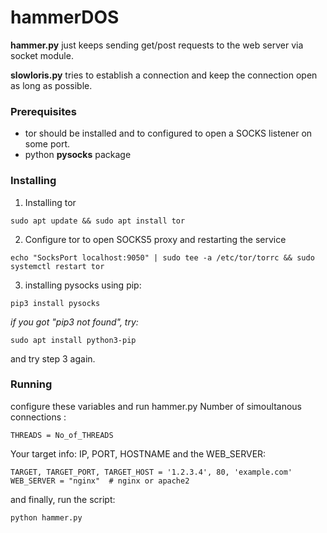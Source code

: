 # hammerDOS
**hammer.py** just keeps sending get/post requests to the web server via socket module.

**slowloris.py** tries to establish a connection and keep the connection open as long as possible.


### Prerequisites
* tor should be installed and to configured to open a SOCKS listener on some port.
* python **pysocks** package 

### Installing
1. Installing tor
```
sudo apt update && sudo apt install tor
```

2. Configure tor to open SOCKS5 proxy and restarting the service 
```
echo "SocksPort localhost:9050" | sudo tee -a /etc/tor/torrc && sudo systemctl restart tor
```

3. installing pysocks using pip:
```
pip3 install pysocks
```
*if you got "pip3 not found", try:*
```
sudo apt install python3-pip
```
and try step 3 again.

### Running
configure these variables and run hammer.py
Number of simoultanous connections :
```
THREADS = No_of_THREADS
```
Your target info: IP, PORT, HOSTNAME and the WEB_SERVER:
```
TARGET, TARGET_PORT, TARGET_HOST = '1.2.3.4', 80, 'example.com'
WEB_SERVER = "nginx"  # nginx or apache2
```
and finally, run the script:
```
python hammer.py
```

